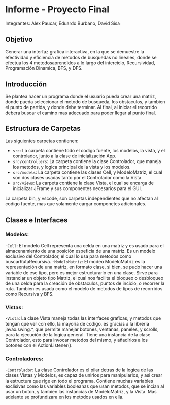 # Informe - Proyecto Final

Integrantes: Alex Paucar, Eduardo Burbano, David Sisa
## Objetivo
Generar una interfaz grafica interactiva, en la que se demuestre la efectividad y eficiencia de metodos de busquedas no 
lineales, donde se efectua los 4 metodosaprendidos a lo largo del interciclo, Recursividad, Programación Dinamica, BFS,
y DFS.
## Introducción
Se plantea hacer un programa donde el usuario pueda crear una matriz, donde pueda seleccionar el metodo de busqueda, los
obstaculos, y tambien el punto de partida, y donde debe terminar. Al final, al iniciar el recorrido debera buscar el 
camino mas adecuado para poder llegar al punto final.
## Estructura de Carpetas

Las siguientes carpetas contienen: 

- `src`: La carpeta contiene todo el codigo fuente, los modelos, la vista, y el controlador, junto a la clase de inicialización App.
- `src/controllers`: La carpeta contiene la clase Controlador, que maneja los metodos, y logica principal de la vista y los modelos.
- `src/models`: La carpeta contiene las clases Cell, y ModeloMatriz, el cual son dos clases usadas tanto por el Controlador como la Vista.
- `src/views`: La carpeta contiene la clase Vista, el cual se encarga de inicializar JFrame y sus componentes necesarios para el GUI.

La carpeta bin, y vscode, son carpetas independientes que no afectan al codigo fuente, mas que solamente cargar componetes adicionales.

## Clases e Interfaces

### Modelos: 
-`Cell`: El modelo Cell representa una celda en una matriz y es usado para el almacenamiento de una posición espeficia de una matriz. Es un 
modelo exclusivo del Controlador, el cual lo usa para metodos como buscarRutaRecursiva.
-`ModeloMatriz`: El modeo ModeloMatriz es la representación de una matriz, en formato clase, si bien, se pudo hacer una variable de ese tipo,
pero es mejor estructurarlo en una clase. Sirve para instanciar un objeto tipo Matriz, el cual nos facilita el bloqueo o desbloqueo de una 
celda para la creación de obstaculos, puntos de incicio, o recorrer la ruta. Tambien es usada como el modelo de metodos de tipos de recorridos
como Recursiva y BFS.

### Vistas: 
-`Vista`: La clase Vista maneja todas las interfaces graficas, y metodos que tengan que ver con ello, la mayoria de codigo, es gracias a la 
libreria javax.swing.*, que permite manejar botones, ventanas, paneles, y scrolls, para la ejecución de la logica general.
Tiene una instancia de la clase Controlador, esto para invocar metodos del mismo, y añadirlos a los botones con el ActionListener().

### Controladores:

-`Controlador`: La clase Controlador es el pilar detras de la logica de las clases Vistas y Modelos, es capaz de unirlos para manipularlos, 
y asi crear la estructura que rige en todo el programa. Contiene muchas variables exclisivas como las variables booleanas que usan metodos,
que se incian al usar un boton, y tambien las instancias de ModeloMatriz, y la Vista. Mas adelante se profundizara en los metodos usados en
ella.
